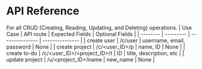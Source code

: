 # API Reference

For all CRUD (Creating, Reading, Updating, and Deleting) operations.
| Use Case | API route | Expected Fields | Optional Fields |
| -------- | --------- | --------------- | --------------- |
| create user | /c/user | username, email, password | None |
| create project | /c/<user_ID>/p | name, ID | None |
| create to-do | /c/<user_ID>/<project_ID>/t | ID | title, description, etc |
| update project | /u/<project_ID>/name | new_name | None |
